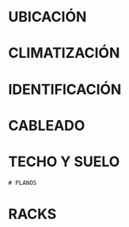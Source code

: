# UBICACIÓN

# CLIMATIZACIÓN

# IDENTIFICACIÓN

# CABLEADO

# TECHO Y SUELO

    # PLANOS

# RACKS

